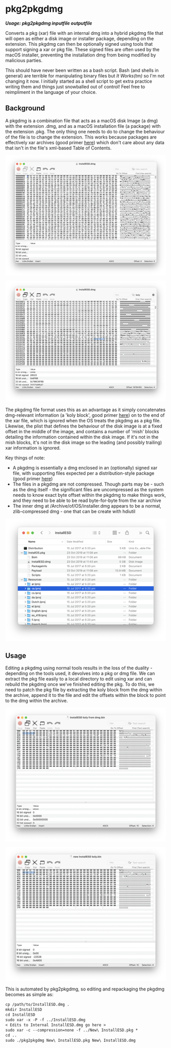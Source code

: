 # pkg2pkgdmg

***Usage: pkg2pkgdmg inputfile outputfile***

Converts a pkg (xar) file with an internal dmg into a hybrid pkgdmg file that will open as either a disk image or installer package, depending on the extension. This pkgdmg can then be optionally signed using tools that support signing a xar or pkg file. These signed files are often used by the macOS installer, preventing the installation dmg from being modified by malicious parties.

This should have never been written as a bash script. Bash (and shells in general) are terrible for manipulating binary files but *It Works(tm)* so I'm not changing it now. I initially started as a shell script to get extra practice writing them and things just snowballed out of control! Feel free to reimpliment in the language of your choice.

## Background

A pkgdmg is a combination file that acts as a macOS disk Image (a dmg) with the extension .dmg, and as a macOS installation file (a package) with the extension .pkg. The only thing one needs to do to change the behaviour of the file is to change the extension. This works because packages are effectively xar archives (good primer [here](https://github.com/mackyle/xar/wiki/xarformat)) which don't care about any data that isn't in the file's xml-based Table of Contents.

![](https://github.com/toru173/pkg2pkgdmg/blob/main/Images/InstallESD%20Package%20xar%21%20magic.png)

![](https://github.com/toru173/pkg2pkgdmg/blob/main/Images/InstallESD%20Internal%20koly%20block.png)

The pkgdmg file format uses this as an advantage as it simply concatenates dmg-relevant information (a 'koly block', good primer [here](http://newosxbook.com/DMG.html)) on to the end of the xar file, which is ignored when the OS treats the pkgdmg as a pkg file. Likewise, the plist that defines the behaviour of the disk image is at a fixed offset in the middle of the image, and contains a number of 'mish' blocks detailing the information contained within the disk image. If it's not in the mish blocks, it's not in the disk image so the leading (and possibly trailing) xar information is ignored.

Key things of note:

- A pkgdmg is essentially a dmg enclosed in an (optionally) signed xar file, with supporting files expected per a distribution-style package (good primer [here](http://s.sudre.free.fr/Stuff/Ivanhoe/FLAT.html))
- The files in a pkgdmg are not compressed. Though parts may be - such as the dmg itself - the significant files are uncompressed as the system needs to know exact byte offset within the pkgdmg to make things work, and they need to be able to be read byte-for-byte from the xar archive
- The inner dmg at /Archive/of/OS/installer.dmg appears to be a normal, zlib-compressed dmg - one that can be create with hdiutil

![](https://github.com/toru173/pkg2pkgdmg/blob/main/Images/InstallESD%20Package.png)

## Usage

Editing a pkgdmg using normal tools results in the loss of the duality - depending on the tools used, it devolves into a pkg or dmg file. We can extract the pkg file easily to a local directory to edit using xar and can rebuild the pkgdmg once we've finished editing the pkg. To do this, we need to patch the pkg file by extracting the koly block from the dmg within the archive, append it to the file and edit the offsets within the block to point to the dmg within the archive.

![](https://github.com/toru173/pkg2pkgdmg/blob/main/Images/InstallESD%20koly%20block.png)

![](https://github.com/toru173/pkg2pkgdmg/blob/main/Images/New%20InstallESD%20koly%20block.png)

This is automated by pkg2pkgdmg, so editing and repackaging the pkgdmg becomes as simple as:

    cp /path/to/InstallESD.dmg .
    mkdir InstallESD
    cd InstallESD
    sudo xar -x -P -f ../InstallESD.dmg
    < Edits to Internal InstallESD.dmg go here >
    sudo xar -c --compression=none -f ../New\ InstallESD.pkg *
    cd ..
    sudo ./pkg2pkgdmg New\ InstallESD.pkg New\ InstallESD.dmg
    


